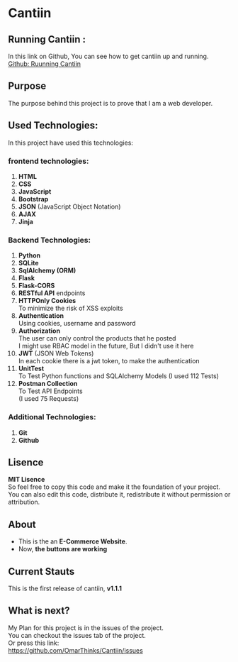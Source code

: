 # Cantiin #

## Running Cantiin : ##
In this link on Github, You can see how to get 
cantiin up and running.  
<a 
href="https://github.com/OmarThinks/Cantiin/tree/master/src"
target="_blank">Github: Ruunning Cantiin</a>
## Purpose ##

The purpose behind this project is to prove that I am a 
web developer.

## Used Technologies: ##
In this project have used this technologies:

### frontend technologies: ###
1. **HTML**
2. **CSS**
3. **JavaScript**
4. **Bootstrap**  
5. **JSON** (JavaScript Object Notation)
6. **AJAX**
7. **Jinja**

### Backend Technologies: ###
1. **Python**
2. **SQLite**
3. **SqlAlchemy (ORM)**
4. **Flask**
5. **Flask-CORS**
6. **RESTful API** endpoints
7. **HTTPOnly Cookies**  
To minimize the risk of XSS exploits 
8. **Authentication**  
Using cookies, username and password
9. **Authorization**  
The user can only control the products that he posted  
I might use RBAC model in the future, But I didn't use it here
10. **JWT** (JSON Web Tokens)  
In each cookie there is a jwt token, to make the authentication
11. **UnitTest**  
To Test Python functions and SQLAlchemy Models
(I used 112 Tests)
12. **Postman Collection**  
To Test API Endpoints  
(I used 75 Requests) 



### Additional Technologies: ###
1. **Git**
2. **Github**



## Lisence ##
**MIT Lisence**  
So feel free to copy
this code and make it the foundation of your project.  
You can also edit this code, distribute it, redistribute it without
permission or attribution.


## About ##
- This is the an **E-Commerce Website**.
- Now, **the buttons are working** 






## Current Stauts ##
This is the first release of cantiin, **v1.1.1**

## What is next? ## 

My Plan for this project is in the issues of the project.  
You can checkout the issues tab of the project.  
Or press this link:  
<a href="https://github.com/OmarThinks/Cantiin/issues"
target="_blank">https://github.com/OmarThinks/Cantiin/issues</a>






